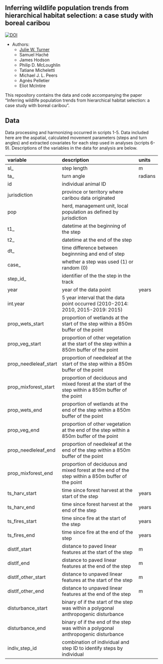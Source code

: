 
## Inferring wildlife population trends from hierarchical habitat selection: a case study with boreal caribou

[![DOI](https://zenodo.org/badge/375803485.svg)](https://doi.org/10.5281/zenodo.15750844)

- Authors:
  - [Julie W. Turner](https://www.julwturner.com)
  - Samuel Haché
  - James Hodson
  - Philip D. McLoughlin
  - Tatiane Micheletti
  - Michael J. L. Peers
  - Agnès Pelletier
  - Eliot McIntire

This repository contains the data and code accompanying the paper
“Inferring wildlife population trends from hierarchical habitat
selection: a case study with boreal caribou”.

## Data

Data processing and harmonizing occurred in scripts 1-5. Data included
here are the aspatial, calculated movement parameters (steps and turn
angles) and extracted covariates for each step used in analyses (scripts
6-9). Descriptions of the variables in the data for analysis are below.

| variable | description | units |
|:---|:---|:---|
| sl\_ | step length | m |
| ta\_ | turn angle | radians |
| id | individual animal ID |  |
| jurisdiction | province or territory where caribou data originated |  |
| pop | herd, management unit, local population as defined by jurisdiction |  |
| t1\_ | datetime at the beginning of the step |  |
| t2\_ | datetime at the end of the step |  |
| dt\_ | time difference between beginnning and end of step |  |
| case\_ | whether a step was used (1) or random (0) |  |
| step_id\_ | identifier of the the step in the track |  |
| year | year of the data point | years |
| int.year | 5 year interval that the data point occurred (2010-2014: 2010, 2015-2019: 2015) |  |
| prop_wets_start | proportion of wetlands at the start of the step within a 850m buffer of the point |  |
| prop_veg_start | proportion of other vegetation at the start of the step within a 850m buffer of the point |  |
| prop_needleleaf_start | proportion of needleleaf at the start of the step within a 850m buffer of the point |  |
| prop_mixforest_start | proportion of deciduous and mixed forest at the start of the step within a 850m buffer of the point |  |
| prop_wets_end | proportion of wetlands at the end of the step within a 850m buffer of the point |  |
| prop_veg_end | proportion of other vegetation at the end of the step within a 850m buffer of the point |  |
| prop_needleleaf_end | proportion of needleleaf at the end of the step within a 850m buffer of the point |  |
| prop_mixforest_end | proportion of deciduous and mixed forest at the end of the step within a 850m buffer of the point |  |
| ts_harv_start | time since forest harvest at the start of the step | years |
| ts_harv_end | time since forest harvest at the end of the step | years |
| ts_fires_start | time since fire at the start of the step | years |
| ts_fires_end | time since fire at the end of the step | years |
| distlf_start | distance to paved linear features at the start of the step | m |
| distlf_end | distance to paved linear features at the end of the step | m |
| distlf_other_start | distance to unpaved linear features at the start of the step | m |
| distlf_other_end | distance to unpaved linear features at the end of the step | m |
| disturbance_start | binary of if the start of the step was within a polygonal anthropogenic disturbance |  |
| disturbance_end | binary of if the end of the step was within a polygonal anthropogenic disturbance |  |
| indiv_step_id | combination of individual and step ID to identify steps by individual |  |
